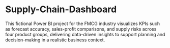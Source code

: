 # Supply-Chain-Dashboard
This fictional Power BI project for the FMCG industry visualizes KPIs such as forecast accuracy, sales-profit comparisons, and supply risks across four product groups, delivering data-driven insights to support planning and decision-making in a realistic business context.
